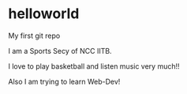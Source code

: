 # helloworld
My first git repo

I am a Sports Secy of NCC IITB.

I love to play basketball and listen music very much!!

Also I am trying to learn Web-Dev!
